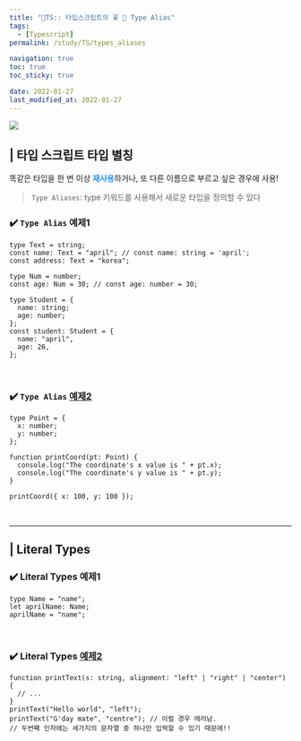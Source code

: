```yaml
---
title: "💫TS:: 타입스크립트의 꽃 🌷 Type Alias"
tags:
  - [Typescript]
permalink: /study/TS/types_aliases

navigation: true
toc: true
toc_sticky: true

date: 2022-01-27
last_modified_at: 2022-01-27
---
```


![](https://images.velog.io/images/april_5/post/fef3266f-5808-4e74-a394-3cc0c8bd35a3/typescript.png)

## | 타입 스크립트 타입 별칭

똑같은 타입을 한 번 이상 <span style='color:dodgerblue'>**재사용**</span>하거나, 또 다른 이름으로 부르고 싶은 경우에 사용!

> `Type Aliases`: type 키워드를 사용해서 새로운 타입을 정의할 수 있다

### ✔️ `Type Alias` 예제1

```tsx
type Text = string;
const name: Text = "april"; // const name: string = 'april';
const address: Text = "korea";

type Num = number;
const age: Num = 30; // const age: number = 30;

type Student = {
  name: string;
  age: number;
};
const student: Student = {
  name: "april",
  age: 26,
};
```

<br />

### ✔️ `Type Alias` [예제2](https://www.typescriptlang.org/docs/handbook/2/everyday-types.html#type-aliases)

```tsx
type Point = {
  x: number;
  y: number;
};

function printCoord(pt: Point) {
  console.log("The coordinate's x value is " + pt.x);
  console.log("The coordinate's y value is " + pt.y);
}

printCoord({ x: 100, y: 100 });
```

<br />

---

## | Literal Types

### ✔️ Literal Types 예제1

```tsx
type Name = "name";
let aprilName: Name;
aprilName = "name";
```

<br />

### ✔️ Literal Types [예제2](https://www.typescriptlang.org/docs/handbook/2/everyday-types.html#literal-types)

```tsx
function printText(s: string, alignment: "left" | "right" | "center") {
  // ...
}
printText("Hello world", "left");
printText("G'day mate", "centre"); // 이럴 경우 에러남.
// 두번째 인자에는 세가지의 문자열 중 하나만 입력할 수 있기 때문에!!
```

<br />
